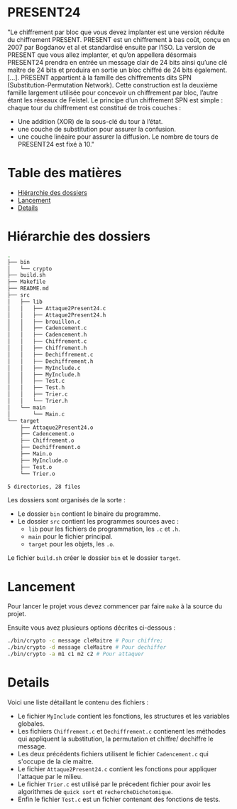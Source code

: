 # PRESENT24

"Le chiffrement par bloc que vous devez implanter est une version réduite du chiffrement PRESENT.
PRESENT est un chiffrement à bas coût, conçu en 2007 par Bogdanov et al et standardisé ensuite par
l’ISO. La version de PRESENT que vous allez implanter, et qu’on appellera désormais PRESENT24 prendra
en entrée un message clair de 24 bits ainsi qu’une clé maître de 24 bits et produira en sortie un bloc chiffré
de 24 bits également. [...]. PRESENT appartient à la famille des
chiffrements dits SPN (Substitution-Permutation Network). Cette construction est la deuxième famille
largement utilisée pour concevoir un chiffrement par bloc, l’autre étant les réseaux de Feistel. Le principe
d’un chiffrement SPN est simple : chaque tour du chiffrement est constitué de trois couches :
* Une addition (XOR) de la sous-clé du tour à l’état.
* une couche de substitution pour assurer la confusion.
* une couche linéaire pour assurer la diffusion.
Le nombre de tours de PRESENT24 est fixé à 10."

# Table des matières

- [Hiérarchie des dossiers](#Hiérarchie-des-dossiers)
- [Lancement](#Lancement)
- [Details](#Details)
 
# Hiérarchie des dossiers

```bash
.
├── bin
│   └── crypto
├── build.sh
├── Makefile
├── README.md
├── src
│   ├── lib
│   │   ├── Attaque2Present24.c
│   │   ├── Attaque2Present24.h
│   │   ├── brouillon.c
│   │   ├── Cadencement.c
│   │   ├── Cadencement.h
│   │   ├── Chiffrement.c
│   │   ├── Chiffrement.h
│   │   ├── Dechiffrement.c
│   │   ├── Dechiffrement.h
│   │   ├── MyInclude.c
│   │   ├── MyInclude.h
│   │   ├── Test.c
│   │   ├── Test.h
│   │   ├── Trier.c
│   │   └── Trier.h
│   └── main
│       └── Main.c
└── target
    ├── Attaque2Present24.o
    ├── Cadencement.o
    ├── Chiffrement.o
    ├── Dechiffrement.o
    ├── Main.o
    ├── MyInclude.o
    ├── Test.o
    └── Trier.o

5 directories, 28 files
```

Les dossiers sont organisés de la sorte :
* Le dossier `bin` contient le binaire du programme.
* Le dossier `src` contient les programmes sources avec :
  * `lib` pour les fichiers de programmation, les `.c` et `.h`.
  * `main` pour le fichier principal.
  * `target` pour les objets, les `.o`.

Le fichier `build.sh` créer le dossier `bin` et le dossier `target`.

# Lancement

Pour lancer le projet vous devez commencer par faire `make` à la source du projet.

Ensuite vous avez plusieurs options décrites ci-dessous : 
```bash
./bin/crypto -c message cleMaitre # Pour chiffre;
./bin/crypto -d message cleMaitre # Pour dechiffer
./bin/crypto -a m1 c1 m2 c2 # Pour attaquer
```

# Details

Voici une liste détaillant le contenu des fichiers :
* Le fichier `MyInclude` contient les fonctions, les structures et les variables globales.
* Les fichiers `Chiffrement.c` et `Dechiffrement.c` contienent les méthodes qui appliquent la substitution, la permutation et chiffre/ dechiffre le message.
* Les deux précédents fichiers utilisent le fichier `Cadencement.c` qui s'occupe de la cle maitre.
* Le fichier `Attaque2Present24.c` contient les fonctions pour appliquer l'attaque par le milieu.
* Le fichier `Trier.c` est utilisé par le précedent fichier pour avoir les algorithmes de `quick sort` et `rechercheDichotomique`.
* Enfin le fichier `Test.c` est un fichier contenant des fonctions de tests.